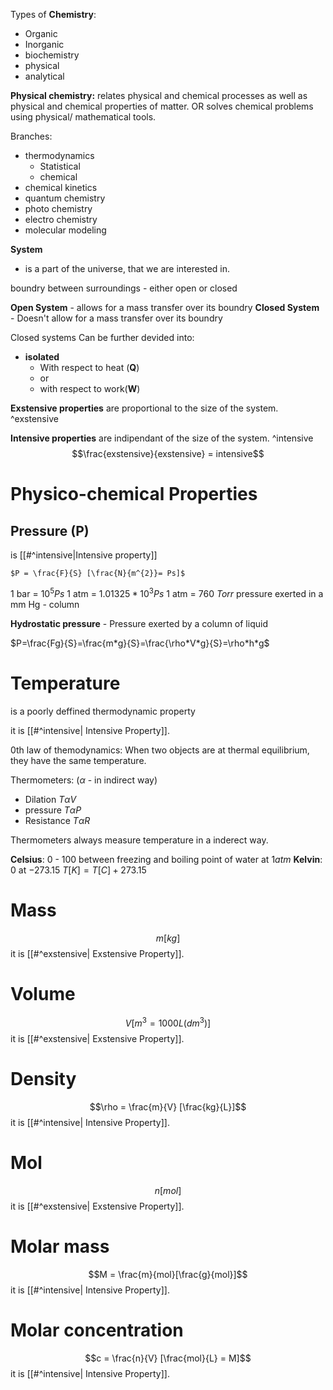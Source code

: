 
Types of **Chemistry**:
- Organic
- Inorganic
- biochemistry
- physical
- analytical

**Physical chemistry:**
relates physical and chemical processes as well as physical and chemical properties of matter.
OR
solves chemical problems using physical/ mathematical tools.

Branches:
- thermodynamics
	- Statistical
	- chemical
- chemical kinetics
- quantum chemistry
- photo chemistry
- electro chemistry
- molecular modeling

**System**
- is a part of the universe, that we are interested in.

boundry between surroundings - either open or closed

**Open System** - allows for a mass transfer over its boundry
**Closed System** - Doesn't allow for a mass transfer over its boundry

Closed systems Can be further devided into:
- **isolated**
	- With respect to heat (**Q**)
	- or
	- with respect to work(**W**)


**Exstensive properties** are proportional to the size of the system. ^exstensive

**Intensive properties** are indipendant of the size of the system. ^intensive
$$\frac{exstensive}{exstensive} = intensive$$

# Physico-chemical Properties

## Pressure (P)
is [[#^intensive|Intensive property]]

	$P = \frac{F}{S} [\frac{N}{m^{2}}= Ps]$

1 bar = $10^{5}Ps$
1 atm = $1.01325*10^{3}Ps$
1 atm = $760\ Torr$
pressure exerted in a  mm Hg - column

**Hydrostatic pressure** - Pressure exerted by a column of liquid

$P=\frac{Fg}{S}=\frac{m*g}{S}=\frac{\rho*V*g}{S}=\rho*h*g$

# Temperature
is a poorly deffined thermodynamic property

it is [[#^intensive| Intensive Property]].


0th law of themodynamics:
When two objects are at thermal equilibrium, they have the same temperature.

Thermometers: ($\alpha$ - in indirect way)
- Dilation $T\alpha V$
- pressure $T \alpha P$
-  Resistance $T\alpha R$

Thermometers always measure temperature in a inderect way.

**Celsius**: 0 - 100 between freezing and boiling point of water at $1atm$
**Kelvin**: 0 at $-273.15$
$T[K] = T[C] + 273.15$

# Mass
$$m  [kg]$$
it is [[#^exstensive| Exstensive Property]].

# Volume
$$V [m^{3}= 1000 L(dm^3)]$$
it is [[#^exstensive| Exstensive Property]].

# Density
$$\rho = \frac{m}{V} [\frac{kg}{L}]$$
it is [[#^intensive| Intensive Property]].

# Mol
$$n [mol]$$
it is [[#^exstensive| Exstensive Property]].

# Molar mass
$$M = \frac{m}{mol}[\frac{g}{mol}]$$
it is [[#^intensive| Intensive Property]].

# Molar concentration
$$c = \frac{n}{V} [\frac{mol}{L} = M]$$
it is [[#^intensive| Intensive Property]].


